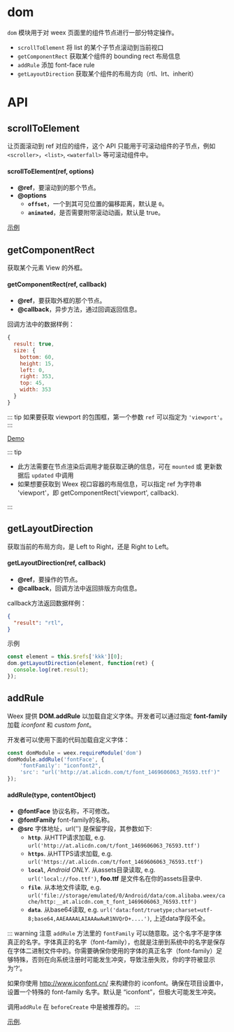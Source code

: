 # dom

`dom` 模块用于对 weex 页面里的组件节点进行一部分特定操作。

- `scrollToElement`
  将 list 的某个子节点滚动到当前视口
- `getComponentRect`
  获取某个组件的 bounding rect 布局信息
- `addRule`
  添加 font-face rule
- `getLayoutDirection`<Badge text="0.20.0+" type="warn" vertical="middle"/>
  获取某个组件的布局方向（rtl、lrt、inherit）

# API

## scrollToElement

让页面滚动到 ref 对应的组件，这个 API 只能用于可滚动组件的子节点，例如 `<scroller>`，`<list>`, `<waterfall>` 等可滚动组件中。

#### scrollToElement(ref, options)

* **@ref**，要滚动到的那个节点。
* **@options**
  * **`offset`**，一个到其可见位置的偏移距离，默认是 `0`。
  * **`animated`**，是否需要附带滚动动画，默认是 true。

[示例](http://dotwe.org/vue/56e0d256cbb26facd958dbd6424f42b2)

## getComponentRect

获取某个元素 View 的外框。

#### getComponentRect(ref, callback)

* **@ref**，要获取外框的那个节点。
* **@callback**，异步方法，通过回调返回信息。 

回调方法中的数据样例：
```javascript
{
  result: true,
  size: {
    bottom: 60,
    height: 15,
    left: 0,
    right: 353,
    top: 45,
    width: 353
  }
}
```

::: tip
如果要获取 viewport 的包围框，第一个参数  `ref` 可以指定为 `'viewport'`。
:::

[Demo](http://dotwe.org/vue/d69ec16302e06300096c7285baef538a)

::: tip

- 此方法需要在节点渲染后调用才能获取正确的信息，可在 `mounted` 或 更新数据后 `updated` 中调用
- 如果想要获取到 Weex 视口容器的布局信息，可以指定 ref 为字符串 'viewport'，即 getComponentRect('viewport', callback).

:::

## getLayoutDirection <Badge text="0.20.0+" type="warn" vertical="middle"/>

获取当前的布局方向，是 Left to Right，还是 Right to Left。

#### getLayoutDirection(ref, callback)

* **@ref**，要操作的节点。
* **@callback**，回调方法中返回排版方向信息。

callback方法返回数据样例：
```json
{
  "result": "rtl",
}
```

示例
```javascript
const element = this.$refs['kkk'][0];
dom.getLayoutDirection(element, function(ret) {
  console.log(ret.result);
});
```

## addRule <Badge text="0.12.0+" type="warn" vertical="middle"/>

Weex 提供 **DOM.addRule** 以加载自定义字体。开发者可以通过指定 **font-family**加载 *iconfont* 和 *custom font*。

开发者可以使用下面的代码加载自定义字体：
```javascript
const domModule = weex.requireModule('dom')
domModule.addRule('fontFace', {
    'fontFamily': "iconfont2",
    'src': "url('http://at.alicdn.com/t/font_1469606063_76593.ttf')"
});
```

#### addRule(type, contentObject)

* **@fontFace** 协议名称，不可修改。
* **@fontFamily** font-family的名称。
* **@src** 字体地址，url('') 是保留字段，其参数如下:
    * **`http`**. 从HTTP请求加载, e.g. `url('http://at.alicdn.com/t/font_1469606063_76593.ttf')`
    * **`https`**. 从HTTPS请求加载, e.g. `url('https://at.alicdn.com/t/font_1469606063_76593.ttf')`
    * **`local`**, *Android ONLY*. 从assets目录读取, e.g. `url('local://foo.ttf')`,  **foo.ttf** 是文件名在你的assets目录中.
    * **`file`**. 从本地文件读取, e.g. `url('file://storage/emulated/0/Android/data/com.alibaba.weex/cache/http:__at.alicdn.com_t_font_1469606063_76593.ttf')`
    * **`data`**. 从base64读取, e.g. `url('data:font/truetype;charset=utf-8;base64,AAEAAAALAIAAAwAwR1NVQrD+....')`, 上述data字段不全。

::: warning 注意
`addRule` 方法里的 `fontFamily` 可以随意取。这个名字不是字体真正的名字。字体真正的名字（font-family），也就是注册到系统中的名字是保存在字体二进制文件中的。你需要确保你使用的字体的真正名字（font-family）足够特殊，否则在向系统注册时可能发生冲突，导致注册失败，你的字符被显示为‘?’。

如果你使用 http://www.iconfont.cn/ 来构建你的 iconfont。确保在项目设置中，设置一个特殊的 font-family 名字。默认是 “iconfont”，但极大可能发生冲突。

调用`addRule` 在 `beforeCreate` 中是被推荐的。
:::

[示例](http://dotwe.org/vue/7e328ee2ac9b7205c9ee37f4e509263d).
